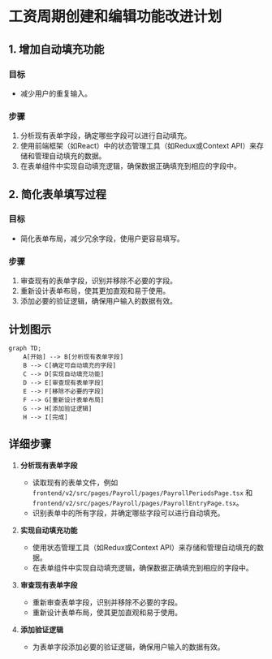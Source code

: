 # 工资周期创建和编辑功能改进计划

## 1. 增加自动填充功能
### 目标
- 减少用户的重复输入。

### 步骤
1. 分析现有表单字段，确定哪些字段可以进行自动填充。
2. 使用前端框架（如React）中的状态管理工具（如Redux或Context API）来存储和管理自动填充的数据。
3. 在表单组件中实现自动填充逻辑，确保数据正确填充到相应的字段中。

## 2. 简化表单填写过程
### 目标
- 简化表单布局，减少冗余字段，使用户更容易填写。

### 步骤
1. 审查现有的表单字段，识别并移除不必要的字段。
2. 重新设计表单布局，使其更加直观和易于使用。
3. 添加必要的验证逻辑，确保用户输入的数据有效。

## 计划图示

```mermaid
graph TD;
    A[开始] --> B[分析现有表单字段]
    B --> C[确定可自动填充的字段]
    C --> D[实现自动填充功能]
    D --> E[审查现有表单字段]
    E --> F[移除不必要的字段]
    F --> G[重新设计表单布局]
    G --> H[添加验证逻辑]
    H --> I[完成]
```

## 详细步骤

1. **分析现有表单字段**
   - 读取现有的表单文件，例如 `frontend/v2/src/pages/Payroll/pages/PayrollPeriodsPage.tsx` 和 `frontend/v2/src/pages/Payroll/pages/PayrollEntryPage.tsx`。
   - 识别表单中的所有字段，并确定哪些字段可以进行自动填充。

2. **实现自动填充功能**
   - 使用状态管理工具（如Redux或Context API）来存储和管理自动填充的数据。
   - 在表单组件中实现自动填充逻辑，确保数据正确填充到相应的字段中。

3. **审查现有表单字段**
   - 重新审查表单字段，识别并移除不必要的字段。
   - 重新设计表单布局，使其更加直观和易于使用。

4. **添加验证逻辑**
   - 为表单字段添加必要的验证逻辑，确保用户输入的数据有效。